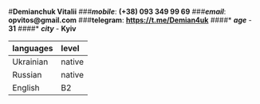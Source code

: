 #__Demianchuk Vitalii__
###___mobile___: __(+38) 093 349 99 69__
###___email___: __opvitos@gmail.com__
###__telegram__: __https://t.me/Demian4uk__
####* ___age___ - __31__
####* ___city___ - __Kyiv__

languages | level |
:---------|:------|
Ukrainian |native |
Russian   |native |
English   |  B2   |

